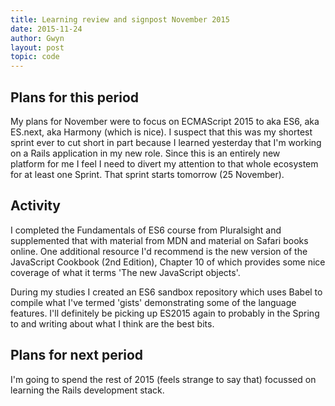 ```yaml
---
title: Learning review and signpost November 2015
date: 2015-11-24
author: Gwyn
layout: post
topic: code
---
```


## Plans for this period

My plans for November were to focus on ECMAScript 2015 to aka ES6, aka ES.next, aka Harmony (which is nice). I suspect that this was my shortest sprint ever to cut short in part because I learned yesterday that I'm working on a Rails application in my new role. Since this is an entirely new platform for me I feel I need to divert my attention to that whole ecosystem for at least one Sprint. That sprint starts tomorrow (25 November).

## Activity

I completed the Fundamentals of ES6 course from Pluralsight and supplemented that with material from MDN and material on Safari books online. One additional resource I'd recommend is the new version of the JavaScript Cookbook (2nd Edition), Chapter 10 of which provides some nice coverage of what it terms 'The new JavaScript objects'.

During my studies I created an ES6 sandbox repository which uses Babel to compile what I've termed 'gists' demonstrating some of the language features. I'll definitely be picking up ES2015 again to probably in the Spring to and writing about what I think are the best bits.

## Plans for next period

I'm going to spend the rest of 2015 (feels strange to say that) focussed on learning the Rails development stack.